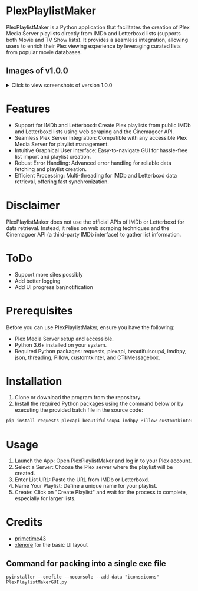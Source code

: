 # PlexPlaylistMaker
PlexPlaylistMaker is a Python application that facilitates the creation of Plex Media Server playlists directly from IMDb and Letterboxd lists (supports both Movie and TV Show lists). It provides a seamless integration, allowing users to enrich their Plex viewing experience by leveraging curated lists from popular movie databases.

## Images of v1.0.0
<details>
  <summary>Click to view screenshots of version 1.0.0</summary>
  <img src="https://github.com/primetime43/PlexPlaylistMaker/assets/12754111/c6ad2b05-5df9-44d3-9821-7ede76573fb0">
  <img src="https://github.com/primetime43/PlexPlaylistMaker/assets/12754111/230cca13-7f2e-4cc1-b4cd-a2ab996eae4c">
</details>

# Features
* Support for IMDb and Letterboxd: Create Plex playlists from public IMDb and Letterboxd lists using web scraping and the Cinemagoer API.
* Seamless Plex Server Integration: Compatible with any accessible Plex Media Server for playlist management.
* Intuitive Graphical User Interface: Easy-to-navigate GUI for hassle-free list import and playlist creation.
* Robust Error Handling: Advanced error handling for reliable data fetching and playlist creation.
* Efficient Processing: Multi-threading for IMDb and Letterboxd data retrieval, offering fast synchronization.

# Disclaimer
PlexPlaylistMaker does not use the official APIs of IMDb or Letterboxd for data retrieval. Instead, it relies on web scraping techniques and the Cinemagoer API (a third-party IMDb interface) to gather list information.

# ToDo
* Support more sites possibly
* Add better logging
* Add UI progress bar/notification

# Prerequisites
Before you can use PlexPlaylistMaker, ensure you have the following:

* Plex Media Server setup and accessible.
* Python 3.6+ installed on your system.
* Required Python packages: requests, plexapi, beautifulsoup4, imdbpy, json, threading, Pillow, customtkinter, and CTkMessagebox.

# Installation
1. Clone or download the program from the repository.
2. Install the required Python packages using the command below or by executing the provided batch file in the source code:
```bash
pip install requests plexapi beautifulsoup4 imdbpy Pillow customtkinter CTkMessagebox
```

# Usage
1. Launch the App: Open PlexPlaylistMaker and log in to your Plex account.
2. Select a Server: Choose the Plex server where the playlist will be created.
3. Enter List URL: Paste the URL from IMDb or Letterboxd.
4. Name Your Playlist: Define a unique name for your playlist.
5. Create: Click on "Create Playlist" and wait for the process to complete, especially for larger lists.

# Credits
* [primetime43](https://github.com/primetime43)
* [xlenore](https://github.com/xlenore) for the basic UI layout

## Command for packing into a single exe file
```
pyinstaller --onefile --noconsole --add-data "icons;icons" PlexPlaylistMakerGUI.py
```
